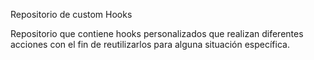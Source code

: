 Repositorio de custom Hooks

Repositorio que contiene hooks personalizados que realizan diferentes acciones con el fin de reutilizarlos para alguna situación específica.